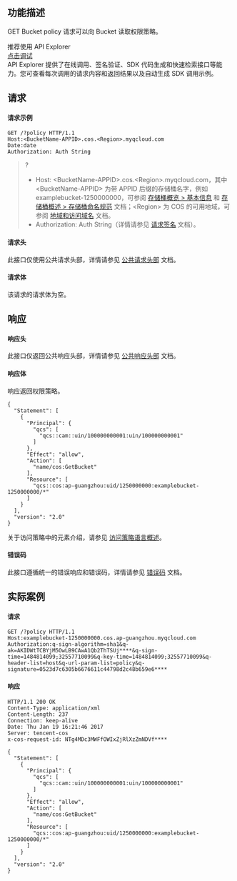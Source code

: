 ## 功能描述
GET Bucket policy 请求可以向 Bucket 读取权限策略。


<div class="rno-api-explorer">
    <div class="rno-api-explorer-inner">
        <div class="rno-api-explorer-hd">
            <div class="rno-api-explorer-title">
                推荐使用 API Explorer
            </div>
            <a href="https://console.cloud.tencent.com/api/explorer?Product=cos&Version=2018-11-26&Action=GetBucketPolicy&SignVersion=" class="rno-api-explorer-btn" hotrep="doc.api.explorerbtn" target="_blank"><i class="rno-icon-explorer"></i>点击调试</a>
        </div>
        <div class="rno-api-explorer-body">
            <div class="rno-api-explorer-cont">
                API Explorer 提供了在线调用、签名验证、SDK 代码生成和快速检索接口等能力。您可查看每次调用的请求内容和返回结果以及自动生成 SDK 调用示例。
            </div>
        </div>
    </div>
</div>

## 请求

#### 请求示例

```shell
GET /?policy HTTP/1.1
Host:<BucketName-APPID>.cos.<Region>.myqcloud.com
Date:date
Authorization: Auth String
```

>? 
> - Host: &lt;BucketName-APPID>.cos.&lt;Region>.myqcloud.com，其中 &lt;BucketName-APPID> 为带 APPID 后缀的存储桶名字，例如 examplebucket-1250000000，可参阅 [存储桶概览 > 基本信息](https://cloud.tencent.com/document/product/436/48921#.E5.9F.BA.E6.9C.AC.E4.BF.A1.E6.81.AF) 和 [存储桶概述 > 存储桶命名规范](https://cloud.tencent.com/document/product/436/13312#.E5.AD.98.E5.82.A8.E6.A1.B6.E5.91.BD.E5.90.8D.E8.A7.84.E8.8C.83) 文档；&lt;Region> 为 COS 的可用地域，可参阅 [地域和访问域名](http://cloud.tencent.com/document/product/436/6224) 文档。
> - Authorization: Auth String（详情请参见 [请求签名](https://cloud.tencent.com/document/product/436/7778) 文档）。
> 

#### 请求头

此接口仅使用公共请求头部，详情请参见 [公共请求头部](https://cloud.tencent.com/document/product/436/7728) 文档。

#### 请求体
该请求的请求体为空。

## 响应

#### 响应头

此接口仅返回公共响应头部，详情请参见 [公共响应头部](https://cloud.tencent.com/document/product/436/7729) 文档。

#### 响应体
响应返回权限策略。

```shell
{
  "Statement": [
    {
      "Principal": {
        "qcs": [
          "qcs::cam::uin/100000000001:uin/100000000001"
        ]
      },
      "Effect": "allow",
      "Action": [
        "name/cos:GetBucket"
      ],
      "Resource": [
        "qcs::cos:ap-guangzhou:uid/1250000000:examplebucket-1250000000/*"
      ]
    }
  ],
  "version": "2.0"
}
```

关于访问策略中的元素介绍，请参见 [访问策略语言概述](https://cloud.tencent.com/document/product/436/18023)。

#### 错误码

此接口遵循统一的错误响应和错误码，详情请参见 [错误码](https://cloud.tencent.com/document/product/436/7730) 文档。

## 实际案例
#### 请求

```shell
GET /?policy HTTP/1.1
Host:examplebucket-1250000000.cos.ap-guangzhou.myqcloud.com
Authorization:q-sign-algorithm=sha1&q-ak=AKIDWtTCBYjM5OwLB9CAwA1Qb2ThTSUj****&q-sign-time=1484814099;32557710099&q-key-time=1484814099;32557710099&q-header-list=host&q-url-param-list=policy&q-signature=0523d7c6305b6676611c44798d2c48b659e6****
```

#### 响应

```shell
HTTP/1.1 200 OK
Content-Type: application/xml
Content-Length: 237
Connection: keep-alive
Date: Thu Jan 19 16:21:46 2017
Server: tencent-cos
x-cos-request-id: NTg4MDc3MWFfOWIxZjRlXzZmNDVf****

{
  "Statement": [
    {
      "Principal": {
        "qcs": [
          "qcs::cam::uin/100000000001:uin/100000000001"
        ]
      },
      "Effect": "allow",
      "Action": [
        "name/cos:GetBucket"
      ],
      "Resource": [
        "qcs::cos:ap-guangzhou:uid/1250000000:examplebucket-1250000000/*"
      ]
    }
  ],
  "version": "2.0"
}
```
